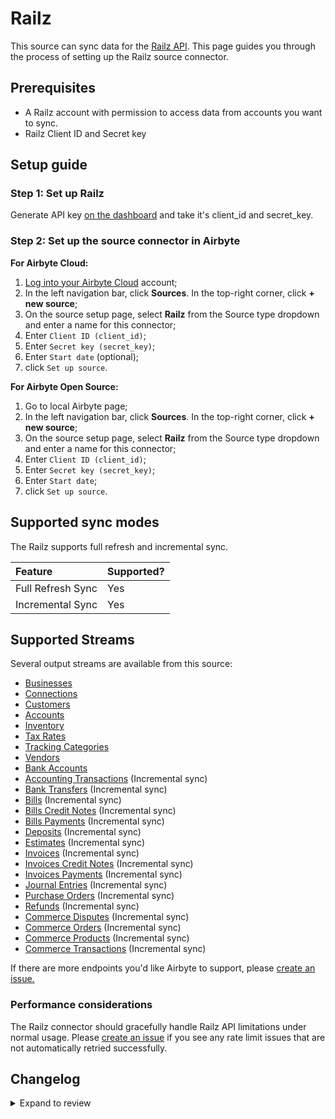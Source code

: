 # Railz

This source can sync data for the [Railz API](https://docs.railz.ai/).
This page guides you through the process of setting up the Railz source connector.

## Prerequisites

- A Railz account with permission to access data from accounts you want to sync.
- Railz Client ID and Secret key

## Setup guide

### Step 1: Set up Railz

Generate API key [on the dashboard](https://dashboard.railz.ai/developers/api-keys) and take it's client_id and secret_key.

### Step 2: Set up the source connector in Airbyte

<!-- env:cloud -->

**For Airbyte Cloud:**

1. [Log into your Airbyte Cloud](https://cloud.airbyte.com/workspaces) account;
2. In the left navigation bar, click **Sources**. In the top-right corner, click **+ new source**;
3. On the source setup page, select **Railz** from the Source type dropdown and enter a name for this connector;
4. Enter `Client ID (client_id)`;
5. Enter `Secret key (secret_key)`;
6. Enter `Start date` (optional);
7. click `Set up source`.
<!-- /env:cloud -->

<!-- env:oss -->

**For Airbyte Open Source:**

1. Go to local Airbyte page;
2. In the left navigation bar, click **Sources**. In the top-right corner, click **+ new source**;
3. On the source setup page, select **Railz** from the Source type dropdown and enter a name for this connector;
4. Enter `Client ID (client_id)`;
5. Enter `Secret key (secret_key)`;
6. Enter `Start date`;
7. click `Set up source`.
<!-- /env:oss -->

## Supported sync modes

The Railz supports full refresh and incremental sync.

| Feature           | Supported? |
| :---------------- | :--------- |
| Full Refresh Sync | Yes        |
| Incremental Sync  | Yes        |

## Supported Streams

Several output streams are available from this source:

- [Businesses](https://docs.railz.ai/reference/get-businesses)
- [Connections](https://docs.railz.ai/reference/getconnections)
- [Customers](https://docs.railz.ai/reference/getcustomers)
- [Accounts](https://docs.railz.ai/reference/getaccounts)
- [Inventory](https://docs.railz.ai/reference/getinventory)
- [Tax Rates](https://docs.railz.ai/reference/gettaxrates)
- [Tracking Categories](https://docs.railz.ai/reference/get-trackingcategories)
- [Vendors](https://docs.railz.ai/reference/getvendors)
- [Bank Accounts](https://docs.railz.ai/reference/get-bankaccounts)
- [Accounting Transactions](https://docs.railz.ai/reference/get-accountingtransactions) \(Incremental sync\)
- [Bank Transfers](https://docs.railz.ai/reference/get-banktransfers) \(Incremental sync\)
- [Bills](https://docs.railz.ai/reference/getbills) \(Incremental sync\)
- [Bills Credit Notes](https://docs.railz.ai/reference/bill-creditnotes) \(Incremental sync\)
- [Bills Payments](https://docs.railz.ai/reference/getbillspayments) \(Incremental sync\)
- [Deposits](https://docs.railz.ai/reference/get-deposits) \(Incremental sync\)
- [Estimates](https://docs.railz.ai/reference/get-estimates) \(Incremental sync\)
- [Invoices](https://docs.railz.ai/reference/getinvoices) \(Incremental sync\)
- [Invoices Credit Notes](https://docs.railz.ai/reference/get-invoice-creditnotes) \(Incremental sync\)
- [Invoices Payments](https://docs.railz.ai/reference/getinvoicespayments) \(Incremental sync\)
- [Journal Entries](https://docs.railz.ai/reference/get-journalentries) \(Incremental sync\)
- [Purchase Orders](https://docs.railz.ai/reference/get-purchaseorder) \(Incremental sync\)
- [Refunds](https://docs.railz.ai/reference/get-refund) \(Incremental sync\)
- [Commerce Disputes](https://docs.railz.ai/reference/dispute) \(Incremental sync\)
- [Commerce Orders](https://docs.railz.ai/reference/order) \(Incremental sync\)
- [Commerce Products](https://docs.railz.ai/reference/product) \(Incremental sync\)
- [Commerce Transactions](https://docs.railz.ai/reference/transactions) \(Incremental sync\)

If there are more endpoints you'd like Airbyte to support, please [create an issue.](https://github.com/airbytehq/airbyte/issues/new/choose)

### Performance considerations

The Railz connector should gracefully handle Railz API limitations under normal usage. Please [create an issue](https://github.com/airbytehq/airbyte/issues) if you see any rate limit issues that are not automatically retried successfully.

## Changelog

<details>
  <summary>Expand to review</summary>

| Version | Date       | Pull Request                                             | Subject           |
| :------ | :--------- | :------------------------------------------------------- | :---------------- |
| 0.2.5 | 2025-04-05 | [57324](https://github.com/airbytehq/airbyte/pull/57324) | Update dependencies |
| 0.2.4 | 2025-03-29 | [56792](https://github.com/airbytehq/airbyte/pull/56792) | Update dependencies |
| 0.2.3 | 2025-03-22 | [56177](https://github.com/airbytehq/airbyte/pull/56177) | Update dependencies |
| 0.2.2 | 2025-03-08 | [53971](https://github.com/airbytehq/airbyte/pull/53971) | Update dependencies |
| 0.2.1 | 2025-02-24 | [54164](https://github.com/airbytehq/airbyte/pull/54164) | Remove stream_state interpolation from record filter |
| 0.2.0 | 2025-02-05 | [47244](https://github.com/airbytehq/airbyte/pull/47244) | Migrate to manifest only format |
| 0.1.26 | 2025-02-01 | [52978](https://github.com/airbytehq/airbyte/pull/52978) | Update dependencies |
| 0.1.25 | 2025-01-25 | [52519](https://github.com/airbytehq/airbyte/pull/52519) | Update dependencies |
| 0.1.24 | 2025-01-18 | [51928](https://github.com/airbytehq/airbyte/pull/51928) | Update dependencies |
| 0.1.23 | 2025-01-11 | [51318](https://github.com/airbytehq/airbyte/pull/51318) | Update dependencies |
| 0.1.22 | 2025-01-04 | [50926](https://github.com/airbytehq/airbyte/pull/50926) | Update dependencies |
| 0.1.21 | 2024-12-28 | [50699](https://github.com/airbytehq/airbyte/pull/50699) | Update dependencies |
| 0.1.20 | 2024-12-21 | [50266](https://github.com/airbytehq/airbyte/pull/50266) | Update dependencies |
| 0.1.19 | 2024-12-14 | [49067](https://github.com/airbytehq/airbyte/pull/49067) | Starting with this version, the Docker image is now rootless. Please note that this and future versions will not be compatible with Airbyte versions earlier than 0.64 |
| 0.1.18 | 2024-10-28 | [47114](https://github.com/airbytehq/airbyte/pull/47114) | Update dependencies |
| 0.1.17 | 2024-10-12 | [46786](https://github.com/airbytehq/airbyte/pull/46786) | Update dependencies |
| 0.1.16 | 2024-10-05 | [46462](https://github.com/airbytehq/airbyte/pull/46462) | Update dependencies |
| 0.1.15 | 2024-09-28 | [46182](https://github.com/airbytehq/airbyte/pull/46182) | Update dependencies |
| 0.1.14 | 2024-09-21 | [45811](https://github.com/airbytehq/airbyte/pull/45811) | Update dependencies |
| 0.1.13 | 2024-09-14 | [45576](https://github.com/airbytehq/airbyte/pull/45576) | Update dependencies |
| 0.1.12 | 2024-09-07 | [45317](https://github.com/airbytehq/airbyte/pull/45317) | Update dependencies |
| 0.1.11 | 2024-08-31 | [45036](https://github.com/airbytehq/airbyte/pull/45036) | Update dependencies |
| 0.1.10 | 2024-08-24 | [44649](https://github.com/airbytehq/airbyte/pull/44649) | Update dependencies |
| 0.1.9 | 2024-08-17 | [44206](https://github.com/airbytehq/airbyte/pull/44206) | Update dependencies |
| 0.1.8 | 2024-08-12 | [43801](https://github.com/airbytehq/airbyte/pull/43801) | Update dependencies |
| 0.1.7 | 2024-08-10 | [43541](https://github.com/airbytehq/airbyte/pull/43541) | Update dependencies |
| 0.1.6 | 2024-08-03 | [43288](https://github.com/airbytehq/airbyte/pull/43288) | Update dependencies |
| 0.1.5 | 2024-07-27 | [42674](https://github.com/airbytehq/airbyte/pull/42674) | Update dependencies |
| 0.1.4 | 2024-07-20 | [40029](https://github.com/airbytehq/airbyte/pull/40029) | Update dependencies |
| 0.1.3 | 2024-07-19 | [42125](https://github.com/airbytehq/airbyte/pull/42125) | Fix Python MRO bug |
| 0.1.2 | 2024-05-21 | [38545](https://github.com/airbytehq/airbyte/pull/38545) | [autopull] base image + poetry + up_to_date |
| 0.1.1 | 2023-02-16 | [20960](https://github.com/airbytehq/airbyte/pull/20960) | New Source: Railz |

</details>
